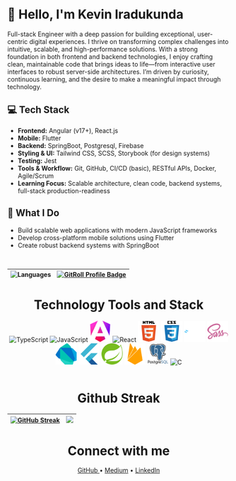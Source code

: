 # 👋 Hello, I'm Kevin Iradukunda

Full-stack Engineer with a deep passion for building exceptional, user-centric digital experiences. I thrive on transforming complex challenges into intuitive, scalable, and high-performance solutions. With a strong foundation in both frontend and backend technologies, I enjoy crafting clean, maintainable code that brings ideas to life—from interactive user interfaces to robust server-side architectures. I’m driven by curiosity, continuous learning, and the desire to make a meaningful impact through technology.

## 💻 Tech Stack

- **Frontend:** Angular (v17+), React.js
- **Mobile:** Flutter 
- **Backend:** SpringBoot, Postgresql, Firebase  
- **Styling & UI:** Tailwind CSS, SCSS, Storybook (for design systems)   
- **Testing:** Jest 
- **Tools & Workflow:** Git, GitHub, CI/CD (basic), RESTful APIs, Docker, Agile/Scrum  
- **Learning Focus:** Scalable architecture, clean code, backend systems, full-stack production-readiness


## 🚀 What I Do
- Build scalable web applications with modern JavaScript frameworks
- Develop cross-platform mobile solutions using Flutter
- Create robust backend systems with SpringBoot
<br />


<div align="center">
     
<!--  ![Languages](https://github-readme-stats.vercel.app/api/top-langs/?username=monacodelisa&theme=chartreuse-dark&langs_count=10&layout=compact) -->
| <img src="https://github-readme-stats.vercel.app/api/top-langs/?username=Eric-Obeng&hide=css&theme=chartreuse-dark&langs_count=10&layout=compact" alt="Languages" width="370"/> | <a href="https://gitroll.io/profile/ub0KRDkGzroPuH57SfU19AmF4AYP2" target="_blank"><img src="https://gitroll.io/api/badges/profiles/v1/ub0KRDkGzroPuH57SfU19AmF4AYP2?theme=nord" alt="GitRoll Profile Badge" width="400"/></a> |
|---------------------------------------------------------------------------------------------------|-----------------------------------------------------------------------------------------------------|

</div>    

<h1 align="center">Technology Tools and Stack</h1>

<div align="center">
<img src="https://upload.wikimedia.org/wikipedia/commons/thumb/4/4c/Typescript_logo_2020.svg/1200px-Typescript_logo_2020.svg.png" width="48" height="48" alt="TypeScript" />
<img src="https://upload.wikimedia.org/wikipedia/commons/thumb/9/99/Unofficial_JavaScript_logo_2.svg/1024px-Unofficial_JavaScript_logo_2.svg.png" width="48" height="48" alt="JavaScript" />
<img src="https://github.com/devicons/devicon/blob/master/icons/angular/angular-original.svg" width="48" height="48" alt="Angular" />
<img src="https://brandlogos.net/wp-content/uploads/2020/09/react-logo.png" width="48" height="48" alt="React" />
<img src="https://github.com/devicons/devicon/blob/master/icons/html5/html5-original-wordmark.svg" width="48" height="48" alt="HTML5" />
<img src="https://github.com/devicons/devicon/blob/master/icons/css3/css3-original-wordmark.svg" width="48" height="48" alt="css3" />
<img src="https://github.com/devicons/devicon/blob/master/icons/tailwindcss/tailwindcss-original-wordmark.svg" width="48" height="48" alt="tailwind" />
<img src="https://github.com/devicons/devicon/blob/master/icons/sass/sass-original.svg" width="48" height="48" alt="scss" />
<img src="https://github.com/devicons/devicon/blob/master/icons/dart/dart-original.svg" width="48" height="48" alt="Dart" />
<img src="https://github.com/devicons/devicon/blob/master/icons/flutter/flutter-original.svg" width="48" height="48" alt="Flutter" />
<img src="https://github.com/devicons/devicon/blob/master/icons/spring/spring-original.svg" width="48" height="48" alt="Spring Boot" />
<img src="https://github.com/devicons/devicon/blob/master/icons/firebase/firebase-plain.svg" width="48" height="48" alt="Firebase" />
<img src="https://github.com/devicons/devicon/blob/master/icons/postgresql/postgresql-original-wordmark.svg" width="48" height="48" alt="PostgreSQL" />
<img src="https://img.icons8.com/color/452/c-programming.png" width="48" height="48" alt="C" />
</div>

<br />
     
<h1 align="center">Github Streak</h1>

<div align="center">
     
| [![GitHub Streak](https://github-readme-streak-stats.herokuapp.com?user=iradukunda12&hide_border=true)](https://git.io/streak-stats) | <img src="https://github-readme-stats.vercel.app/api?username=iradukunda12&show_icons=true&theme=darcula"/> |
|---------------------------------------------------------------------------------------------------|-----------------------------------------------------------------------------------------------------|
     
</div>

<h1 align="center">Connect with me</h1>
<div align="center">
     <a href="https://github.com/iradukuda12">GitHub <a/> • <a href="https://medium.com/@iradukundakvn8">Medium</a> • <a href="https://www.linkedin.com/in/iradukunda-kevin-45b80623a/">LinkedIn</a> 
<div>
    
<br />


     
<!---
Kevin Iradukunda is a ✨ special ✨ repository because its `README.md` (this file) appears on your GitHub profile.
You can click the Preview link to take a look at your changes.
--->
